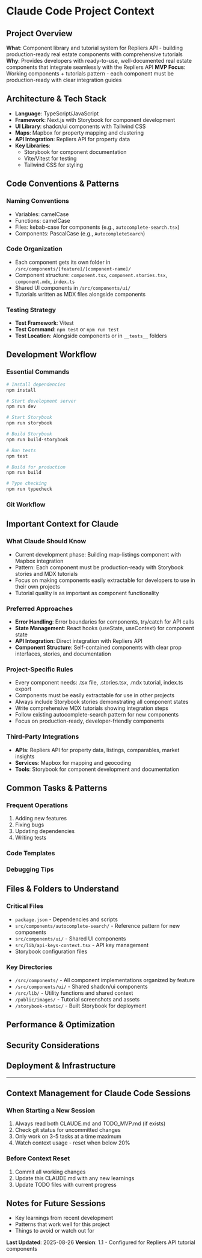 # Claude Code Project Context

## Project Overview
**What**: Component library and tutorial system for Repliers API - building production-ready real estate components with comprehensive tutorials
**Why**: Provides developers with ready-to-use, well-documented real estate components that integrate seamlessly with the Repliers API
**MVP Focus**: Working components + tutorials pattern - each component must be production-ready with clear integration guides

## Architecture & Tech Stack
- **Language**: TypeScript/JavaScript
- **Framework**: Next.js with Storybook for component development
- **UI Library**: shadcn/ui components with Tailwind CSS
- **Maps**: Mapbox for property mapping and clustering
- **API Integration**: Repliers API for property data
- **Key Libraries**: 
  - Storybook for component documentation
  - Vite/Vitest for testing
  - Tailwind CSS for styling 

## Code Conventions & Patterns
<!-- Document your preferred coding style and patterns -->

### Naming Conventions
- Variables: camelCase
- Functions: camelCase
- Files: kebab-case for components (e.g., `autocomplete-search.tsx`)
- Components: PascalCase (e.g., `AutocompleteSearch`) 

### Code Organization
- Each component gets its own folder in `/src/components/[feature]/[component-name]/`
- Component structure: `component.tsx`, `component.stories.tsx`, `component.mdx`, `index.ts`
- Shared UI components in `/src/components/ui/`
- Tutorials written as MDX files alongside components

### Testing Strategy
- **Test Framework**: Vitest
- **Test Command**: `npm test` or `npm run test`
- **Test Location**: Alongside components or in `__tests__` folders 

## Development Workflow

### Essential Commands
```bash
# Install dependencies
npm install

# Start development server
npm run dev

# Start Storybook
npm run storybook

# Build Storybook
npm run build-storybook

# Run tests
npm test

# Build for production
npm run build

# Type checking
npm run typecheck
```

### Git Workflow
<!-- Describe your branching strategy, commit conventions, etc. -->

## Important Context for Claude

### What Claude Should Know
- Current development phase: Building map-listings component with Mapbox integration
- Pattern: Each component must be production-ready with Storybook stories and MDX tutorials
- Focus on making components easily extractable for developers to use in their own projects
- Tutorial quality is as important as component functionality

### Preferred Approaches
- **Error Handling**: Error boundaries for components, try/catch for API calls
- **State Management**: React hooks (useState, useContext) for component state
- **API Integration**: Direct integration with Repliers API
- **Component Structure**: Self-contained components with clear prop interfaces, stories, and documentation

### Project-Specific Rules
- Every component needs: .tsx file, .stories.tsx, .mdx tutorial, index.ts export
- Components must be easily extractable for use in other projects
- Always include Storybook stories demonstrating all component states
- Write comprehensive MDX tutorials showing integration steps
- Follow existing autocomplete-search pattern for new components
- Focus on production-ready, developer-friendly components

### Third-Party Integrations
- **APIs**: Repliers API for property data, listings, comparables, market insights
- **Services**: Mapbox for mapping and geocoding
- **Tools**: Storybook for component development and documentation

## Common Tasks & Patterns

### Frequent Operations
<!-- Document common tasks Claude might need to perform -->
1. Adding new features
2. Fixing bugs
3. Updating dependencies
4. Writing tests

### Code Templates
<!-- Provide templates for common code structures -->

### Debugging Tips
<!-- Share project-specific debugging approaches -->

## Files & Folders to Understand

### Critical Files
- `package.json` - Dependencies and scripts
- `src/components/autocomplete-search/` - Reference pattern for new components
- `src/components/ui/` - Shared UI components
- `src/lib/api-keys-context.tsx` - API key management
- Storybook configuration files

### Key Directories
- `/src/components/` - All component implementations organized by feature
- `/src/components/ui/` - Shared shadcn/ui components
- `/src/lib/` - Utility functions and shared context
- `/public/images/` - Tutorial screenshots and assets
- `/storybook-static/` - Built Storybook for deployment 

## Performance & Optimization
<!-- Document performance considerations and optimization strategies -->

## Security Considerations
<!-- Note any security requirements or sensitive areas -->

## Deployment & Infrastructure
<!-- Information about how the project is deployed -->

---

## Context Management for Claude Code Sessions

### When Starting a New Session
1. Always read both CLAUDE.md and TODO_MVP.md (if exists)
2. Check git status for uncommitted changes
3. Only work on 3-5 tasks at a time maximum
4. Watch context usage - reset when below 20%

### Before Context Reset
1. Commit all working changes
2. Update this CLAUDE.md with any new learnings
3. Update TODO files with current progress

## Notes for Future Sessions
<!-- Add any additional context that would be helpful -->
- Key learnings from recent development
- Patterns that work well for this project
- Things to avoid or watch out for

**Last Updated**: 2025-08-26
**Version**: 1.1 - Configured for Repliers API tutorial components